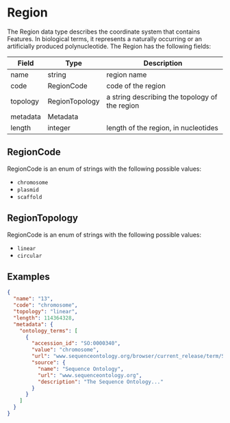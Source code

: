 # Region

The Region data type describes the coordinate system that contains Features. In biological terms, it represents a naturally occurring or an artificially produced polynucleotide. The Region has the following fields:

| Field     | Type           | Description |
|-------    |----------------|-------------|
| name      | string         | region name
| code      | RegionCode     | code of the region
| topology  | RegionTopology | a string describing the topology of the region
| metadata  | Metadata       | 
| length    | integer        | length of the region, in nucleotides

## RegionCode
RegionCode is an enum of strings with the following possible values:
- `chromosome`
- `plasmid`
- `scaffold`

## RegionTopology
RegionCode is an enum of strings with the following possible values:
- `linear`
- `circular`

## Examples
```json
{
  "name": "13",
  "code": "chromosome",
  "topology": "linear",
  "length": 114364328,
  "metadata": {
    "ontology_terms": [
      {
        "accession_id": "SO:0000340",
        "value": "chromosome",
        "url": "www.sequenceontology.org/browser/current_release/term/SO:0000340",
        "source": {
          "name": "Sequence Ontology",
          "url": "www.sequenceontology.org",
          "description": "The Sequence Ontology..."
        }
      }
    ]
  }
}
```
